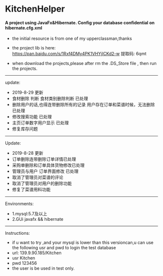 # KitchenHelper
#### A project using JavaFx&Hibernate. Config your database confidential on hibernate.cfg.xml
- the initial resource is from one of my upperclassman,thanks
- the project lib is here: https://pan.baidu.com/s/1Rxf4DMy4PK1VHYjICKd2-w 提取码: 6qmt


- when download the projects,please after rm the .DS_Store file , then run the projects.


------------------
update:
- 2019-8-29 更新
- 食材删除 判断  食材类别删除判断   已处理
- 删除用户的话,也得连带删除所有的记录 用户存在订单和菜谱时候，无法删除 已处理
- 修改搜索功能 已处理
- 主页订单数字用户显示 已处理
- 修复库存问题
------------------
Update:
- 2019-8-28 更新
- 订单删除连带删除订单详情已处理
- 采购单删除和订单具体货物修改已处理
- 管理员与用户 订单界面修改 已处理
- 取消了管理员对菜谱的评论
- 取消了管理员对用户的删除功能
- 修复了菜谱用料功能



--------------------
Environments:
- 1.mysql:5.7及以上
- 2.GUi javafx && hibernate

------------------
Instructions:
- if u want to try ,and your mysql is lower than this versioncan,u can use the following usr and pwd to login the  test database
- url: 139.9.90.185/Kitchen
- usr Kitchen
- pwd 123456
- the user is be used in test only.
